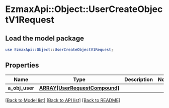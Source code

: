 # EzmaxApi::Object::UserCreateObjectV1Request

## Load the model package
```perl
use EzmaxApi::Object::UserCreateObjectV1Request;
```

## Properties
Name | Type | Description | Notes
------------ | ------------- | ------------- | -------------
**a_obj_user** | [**ARRAY[UserRequestCompound]**](UserRequestCompound.md) |  | 

[[Back to Model list]](../README.md#documentation-for-models) [[Back to API list]](../README.md#documentation-for-api-endpoints) [[Back to README]](../README.md)


